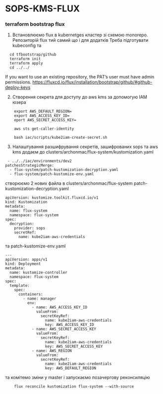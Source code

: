 #  SOPS-KMS-FLUX
### terraform bootstrap flux
1. Встановлюємо flux в kubernetges кластер зі схемою monorepo.
   Репозиторій flux тий самий що і для додатків
   Треба підготувати kubeconfig та 
```shell
  cd tfbootstrap/github
  terraform init
  terraform apply
  cd ../../
```

If you want to use an existing repository, the PAT’s user must have admin permissions.
https://fluxcd.io/flux/installation/bootstrap/github/#github-deploy-keys

2. Створення секрета для доступу до aws kms за допомогую IAM юзера
```shell
    export AWS_DEFAULT_REGION=
    export AWS_ACCESS_KEY_ID=
    eport AWS_SECRET_ACCESS_KEY=
    
    aws sts get-caller-identity
   
    bash iac/scripts/kube2iam-create-secret.sh
```
3. Налаштування разшифрування секретів, зашифрованих sops та aws kms
додаєм до clusters/archonmac/flux-system/kustomization.yaml
```text
 - ../../iac/environments/dev2
patchesStrategicMerge:
  - flux-system/patch-kustomization-decryption.yaml
  - flux-system/patch-kustomize-env.yaml
```
створюємо 2 нових файла в clusters/archonmac/flux-system
patch-kustomization-decryption.yaml
```text
apiVersion: kustomize.toolkit.fluxcd.io/v1
kind: Kustomization
metadata:
  name: flux-system
  namespace: flux-system
spec:
  decryption:
    provider: sops
    secretRef:
      name: kube2iam-aws-credentials

```
та
patch-kustomize-env.yaml
```text
---
apiVersion: apps/v1
kind: Deployment
metadata:
  name: kustomize-controller
  namespace: flux-system
spec:
  template:
    spec:
      containers:
        - name: manager
          env:
            - name: AWS_ACCESS_KEY_ID
              valueFrom:
                secretKeyRef:
                  name: kube2iam-aws-credentials
                  key: AWS_ACCESS_KEY_ID
            - name: AWS_SECRET_ACCESS_KEY
              valueFrom:
                secretKeyRef:
                  name: kube2iam-aws-credentials
                  key: AWS_SECRET_ACCESS_KEY
            - name: AWS_REGION
              valueFrom:
                secretKeyRef:
                  name: kube2iam-aws-credentials
                  key: AWS_DEFAULT_REGION

```
та комітемо зміни у master і запускаємо позачергову реконсиляцію
```shell
    flux reconcile kustomization flux-system --with-source 
```